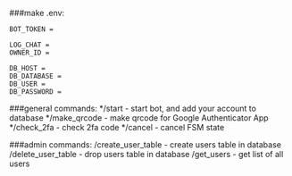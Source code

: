 ###make .env:
```
BOT_TOKEN = 

LOG_CHAT = 
OWNER_ID = 

DB_HOST = 
DB_DATABASE = 
DB_USER = 
DB_PASSWORD = 
```

###general commands:
*/start - start bot, and add your account to database
*/make_qrcode - make qrcode for Google Authenticator App
*/check_2fa - check 2fa code
*/cancel - cancel FSM state

###admin commands:
/create_user_table - create users table in database
/delete_user_table - drop users table in database
/get_users - get list of all users
